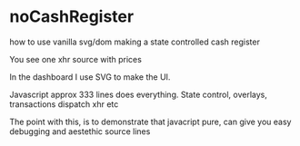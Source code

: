 # noCashRegister
how to use vanilla svg/dom making a state controlled cash register

You see one xhr source with prices

In the dashboard I use SVG to make the UI.

Javascript approx 333 lines does everything. State control, overlays, transactions dispatch xhr etc

The point with this, is to demonstrate that javacript pure, can give you easy debugging and aestethic source lines  
